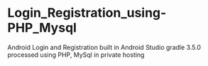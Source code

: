 # Login_Registration_using-PHP_Mysql
Android Login and Registration built in Android Studio gradle 3.5.0 processed using PHP, MySql in private hosting
